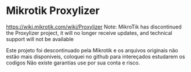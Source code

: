 # Mikrotik Proxylizer
https://wiki.mikrotik.com/wiki/Proxylizer
Note: MikroTik has discontinued the Proxylizer project, it will no longer receive updates, and technical support will not be available

Este projeto foi descontinuado pela Mikrotik e os arquivos originais não estão mais disponiveis,  coloquei no github para intereçados estudarem os codigos 
Não existe garantias use por sua conta e risco.

